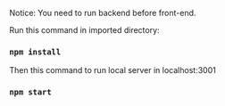 Notice: You need to run backend before front-end.

Run this command in imported directory:

### `npm install`

Then this command to run local server in localhost:3001

### `npm start`
